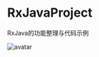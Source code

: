 # RxJavaProject
RxJava的功能整理与代码示例

![avatar](https://raw.githubusercontent.com/shuaijia/RxJavaProject/master/img/aa.png)
